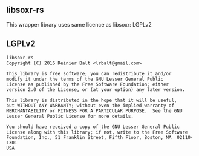 ## libsoxr-rs

This wrapper library uses same licence as libsoxr: LGPLv2

## LGPLv2
    libsoxr-rs
    Copyright (C) 2016 Reinier Balt <lrbalt@gmail.com>

    This library is free software; you can redistribute it and/or
    modify it under the terms of the GNU Lesser General Public
    License as published by the Free Software Foundation; either
    version 2.0 of the License, or (at your option) any later version.

    This library is distributed in the hope that it will be useful,
    but WITHOUT ANY WARRANTY; without even the implied warranty of
    MERCHANTABILITY or FITNESS FOR A PARTICULAR PURPOSE.  See the GNU
    Lesser General Public License for more details.

    You should have received a copy of the GNU Lesser General Public
    License along with this library; if not, write to the Free Software
    Foundation, Inc., 51 Franklin Street, Fifth Floor, Boston, MA  02110-1301
    USA
